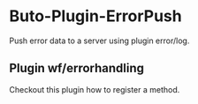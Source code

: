 # Buto-Plugin-ErrorPush
Push error data to a server using plugin error/log.

## Plugin wf/errorhandling
Checkout this plugin how to register a method.
